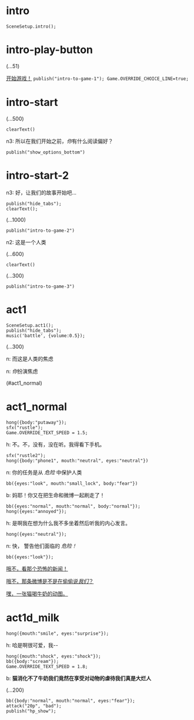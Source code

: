 # intro

`SceneSetup.intro();`

# intro-play-button

(...51)

[开始游戏！](#intro-start) `publish("intro-to-game-1"); Game.OVERRIDE_CHOICE_LINE=true;`

# intro-start

(...500)

`clearText()`

n3: 所以在我们开始之前，*你*有什么阅读偏好？

`publish("show_options_bottom")`

# intro-start-2

n3: 好，让我们的故事开始吧...

```
publish("hide_tabs");
clearText();
```

(...1000)

`publish("intro-to-game-2")`

n2: 这是一个人类

(...600)

`clearText()`

(...300)

`publish("intro-to-game-3")`

# act1

```
SceneSetup.act1();
publish("hide_tabs");
music('battle', {volume:0.5});
```

(...300)

n: 而这是人类的焦虑

n: *你*扮演焦虑

(#act1_normal)


# act1_normal

```
hong({body:"putaway"});
sfx("rustle");
Game.OVERRIDE_TEXT_SPEED = 1.5;
```

h: 不。不，没有，没在听。我得看下手机。

```
sfx("rustle2");
hong({body:"phone1", mouth:"neutral", eyes:"neutral"})
```

n: 你的任务是从 *危险* 中保护人类

`bb({eyes:"look", mouth:"small_lock", body:"fear"})`

b: 妈耶！你又在把生命和微博一起刷走了！

```
bb({eyes:"normal", mouth:"normal", body:"normal"});
hong({eyes:"annoyed"});
```

h: 是啊我在想为什么我不多坐着然后听我的内心发言。

`hong({eyes:"neutral"});`

n: 快， 警告他们面临的 *危险！*

```
bb({eyes:"look"});
```

[哦不，看那个恐怖的新闻！](#act1d_news)

[哦不，那条微博是不是在偷偷说*我们*？](#act1d_subtweet)

[嘿，一张猫喝牛奶的动图。](#act1d_milk)

# act1d_milk

`hong({mouth:"smile", eyes:"surprise"});`

h: 哈是啊很可爱，我--

```
hong({mouth:"shock", eyes:"shock"});
bb({body:"scream"});
Game.OVERRIDE_TEXT_SPEED = 1.8;
```

b: **猫消化不了牛奶我们竟然在享受对动物的虐待我们真是大烂人**

(...200)

```
bb({body:"normal", mouth:"normal", eyes:"fear"});
attack("20p", "bad");
publish("hp_show");
```
